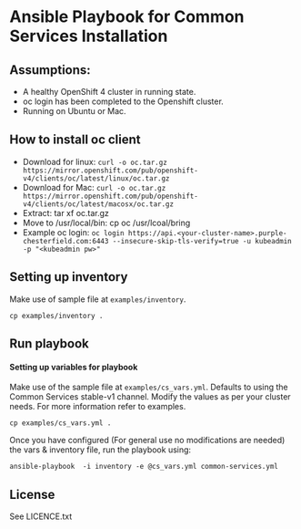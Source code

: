 # Ansible Playbook for Common Services Installation

## Assumptions:

 - A healthy OpenShift 4 cluster in running state.
 - oc login has been completed to the Openshift cluster.
 - Running on Ubuntu or Mac.


 ## How to install oc client

   - Download for linux: `curl -o oc.tar.gz https://mirror.openshift.com/pub/openshift-v4/clients/oc/latest/linux/oc.tar.gz`
   - Download for Mac: `curl -o oc.tar.gz https://mirror.openshift.com/pub/openshift-v4/clients/oc/latest/macosx/oc.tar.gz`
   - Extract: tar xf oc.tar.gz
   - Move to /usr/local/bin: cp oc /usr/lcoal/bring
   - Example oc login: `oc login https://api.<your-cluster-name>.purple-chesterfield.com:6443 --insecure-skip-tls-verify=true -u kubeadmin -p "<kubeadmin pw>"`

## Setting up inventory

Make use of sample file at `examples/inventory`.

```
cp examples/inventory .
```

## Run playbook

#### Setting up variables for playbook

Make use of the sample file at `examples/cs_vars.yml`. Defaults to using the Common Services stable-v1 channel. Modify the values as per your cluster needs. For more information refer to examples.

```
cp examples/cs_vars.yml .
```

Once you have configured (For general use no modifications are needed) the vars & inventory file, run the playbook using:

```
ansible-playbook  -i inventory -e @cs_vars.yml common-services.yml
```

License
-------

See LICENCE.txt
